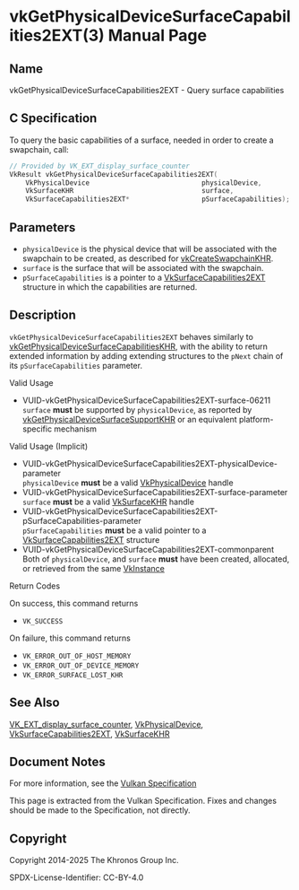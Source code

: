 # vkGetPhysicalDeviceSurfaceCapabilities2EXT(3) Manual Page

## Name

vkGetPhysicalDeviceSurfaceCapabilities2EXT - Query surface capabilities



## [](#_c_specification)C Specification

To query the basic capabilities of a surface, needed in order to create a swapchain, call:

```c++
// Provided by VK_EXT_display_surface_counter
VkResult vkGetPhysicalDeviceSurfaceCapabilities2EXT(
    VkPhysicalDevice                            physicalDevice,
    VkSurfaceKHR                                surface,
    VkSurfaceCapabilities2EXT*                  pSurfaceCapabilities);
```

## [](#_parameters)Parameters

- `physicalDevice` is the physical device that will be associated with the swapchain to be created, as described for [vkCreateSwapchainKHR](https://registry.khronos.org/vulkan/specs/latest/man/html/vkCreateSwapchainKHR.html).
- `surface` is the surface that will be associated with the swapchain.
- `pSurfaceCapabilities` is a pointer to a [VkSurfaceCapabilities2EXT](https://registry.khronos.org/vulkan/specs/latest/man/html/VkSurfaceCapabilities2EXT.html) structure in which the capabilities are returned.

## [](#_description)Description

`vkGetPhysicalDeviceSurfaceCapabilities2EXT` behaves similarly to [vkGetPhysicalDeviceSurfaceCapabilitiesKHR](https://registry.khronos.org/vulkan/specs/latest/man/html/vkGetPhysicalDeviceSurfaceCapabilitiesKHR.html), with the ability to return extended information by adding extending structures to the `pNext` chain of its `pSurfaceCapabilities` parameter.

Valid Usage

- [](#VUID-vkGetPhysicalDeviceSurfaceCapabilities2EXT-surface-06211)VUID-vkGetPhysicalDeviceSurfaceCapabilities2EXT-surface-06211  
  `surface` **must** be supported by `physicalDevice`, as reported by [vkGetPhysicalDeviceSurfaceSupportKHR](https://registry.khronos.org/vulkan/specs/latest/man/html/vkGetPhysicalDeviceSurfaceSupportKHR.html) or an equivalent platform-specific mechanism

Valid Usage (Implicit)

- [](#VUID-vkGetPhysicalDeviceSurfaceCapabilities2EXT-physicalDevice-parameter)VUID-vkGetPhysicalDeviceSurfaceCapabilities2EXT-physicalDevice-parameter  
  `physicalDevice` **must** be a valid [VkPhysicalDevice](https://registry.khronos.org/vulkan/specs/latest/man/html/VkPhysicalDevice.html) handle
- [](#VUID-vkGetPhysicalDeviceSurfaceCapabilities2EXT-surface-parameter)VUID-vkGetPhysicalDeviceSurfaceCapabilities2EXT-surface-parameter  
  `surface` **must** be a valid [VkSurfaceKHR](https://registry.khronos.org/vulkan/specs/latest/man/html/VkSurfaceKHR.html) handle
- [](#VUID-vkGetPhysicalDeviceSurfaceCapabilities2EXT-pSurfaceCapabilities-parameter)VUID-vkGetPhysicalDeviceSurfaceCapabilities2EXT-pSurfaceCapabilities-parameter  
  `pSurfaceCapabilities` **must** be a valid pointer to a [VkSurfaceCapabilities2EXT](https://registry.khronos.org/vulkan/specs/latest/man/html/VkSurfaceCapabilities2EXT.html) structure
- [](#VUID-vkGetPhysicalDeviceSurfaceCapabilities2EXT-commonparent)VUID-vkGetPhysicalDeviceSurfaceCapabilities2EXT-commonparent  
  Both of `physicalDevice`, and `surface` **must** have been created, allocated, or retrieved from the same [VkInstance](https://registry.khronos.org/vulkan/specs/latest/man/html/VkInstance.html)

Return Codes

On success, this command returns

- `VK_SUCCESS`

On failure, this command returns

- `VK_ERROR_OUT_OF_HOST_MEMORY`
- `VK_ERROR_OUT_OF_DEVICE_MEMORY`
- `VK_ERROR_SURFACE_LOST_KHR`

## [](#_see_also)See Also

[VK\_EXT\_display\_surface\_counter](https://registry.khronos.org/vulkan/specs/latest/man/html/VK_EXT_display_surface_counter.html), [VkPhysicalDevice](https://registry.khronos.org/vulkan/specs/latest/man/html/VkPhysicalDevice.html), [VkSurfaceCapabilities2EXT](https://registry.khronos.org/vulkan/specs/latest/man/html/VkSurfaceCapabilities2EXT.html), [VkSurfaceKHR](https://registry.khronos.org/vulkan/specs/latest/man/html/VkSurfaceKHR.html)

## [](#_document_notes)Document Notes

For more information, see the [Vulkan Specification](https://registry.khronos.org/vulkan/specs/latest/html/vkspec.html#vkGetPhysicalDeviceSurfaceCapabilities2EXT)

This page is extracted from the Vulkan Specification. Fixes and changes should be made to the Specification, not directly.

## [](#_copyright)Copyright

Copyright 2014-2025 The Khronos Group Inc.

SPDX-License-Identifier: CC-BY-4.0